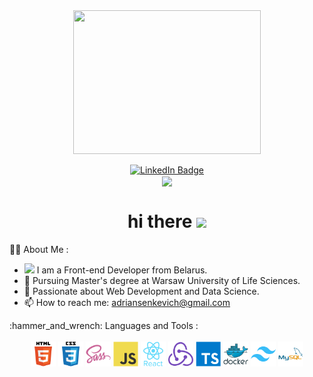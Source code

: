 
<div id="header" align="center">
  <img src="https://media.giphy.com/media/heIX5HfWgEYlW/giphy.gif" align="center" width="300px" height="230px"/>
</div></br>
<div id="badges" align="center">
  <a href="https://www.linkedin.com/in/adryian-senkevich/">
    <img src="https://img.shields.io/badge/LinkedIn-blue?style=for-the-badge&logo=linkedin&logoColor=white" alt="LinkedIn Badge"/>
  </a>
</div>
<div align="center">
  <img src="https://komarev.com/ghpvc/?username=RainyTrain&style=flat-square&color=blue" align="center"/>
</div>
<h1 align="center">
  hi there
  <img src="https://media.giphy.com/media/hvRJCLFzcasrR4ia7z/giphy.gif" width="25px"/>
</h1>

:man_technologist: About Me :</br>

- <img src="https://media.giphy.com/media/WUlplcMpOCEmTGBtBW/giphy.gif" width="25"> I am a Front-end Developer from Belarus.
- :telescope: Pursuing Master's degree at Warsaw University of Life Sciences.
- :seedling: Passionate about Web Development and Data Science.
- :mailbox: How to reach me: adriansenkevich@gmail.com


<div>
  :hammer_and_wrench: Languages and Tools :
</div></br>
<div align="center">
      <img
        src="https://raw.githubusercontent.com/devicons/devicon/1119b9f84c0290e0f0b38982099a2bd027a48bf1/icons/html5/html5-original-wordmark.svg"
        width="40"
      />
      <img
        src="https://raw.githubusercontent.com/devicons/devicon/1119b9f84c0290e0f0b38982099a2bd027a48bf1/icons/css3/css3-original-wordmark.svg"
        width="40"
      />
      <img
        src="https://raw.githubusercontent.com/devicons/devicon/1119b9f84c0290e0f0b38982099a2bd027a48bf1/icons/sass/sass-original.svg"
        width="40"
      />
      <img
        src="https://raw.githubusercontent.com/devicons/devicon/1119b9f84c0290e0f0b38982099a2bd027a48bf1/icons/javascript/javascript-original.svg"
        width="40"
      />
      <img
        src="https://raw.githubusercontent.com/devicons/devicon/1119b9f84c0290e0f0b38982099a2bd027a48bf1/icons/react/react-original-wordmark.svg"
        width="40"
      />
      <img
        src="https://raw.githubusercontent.com/devicons/devicon/1119b9f84c0290e0f0b38982099a2bd027a48bf1/icons/redux/redux-original.svg"
        width="40"
      />
      <img
        src="https://raw.githubusercontent.com/devicons/devicon/1119b9f84c0290e0f0b38982099a2bd027a48bf1/icons/typescript/typescript-plain.svg"
        width="40"
      />
      <img
        src="https://raw.githubusercontent.com/devicons/devicon/1119b9f84c0290e0f0b38982099a2bd027a48bf1/icons/docker/docker-original-wordmark.svg"
        width="40"
      />
      <img
        src="https://raw.githubusercontent.com/devicons/devicon/1119b9f84c0290e0f0b38982099a2bd027a48bf1/icons/tailwindcss/tailwindcss-plain.svg"
        width="40"
      />
      <img
        src="https://raw.githubusercontent.com/devicons/devicon/1119b9f84c0290e0f0b38982099a2bd027a48bf1/icons/mysql/mysql-original-wordmark.svg"
        width="40"
      />
</div>
